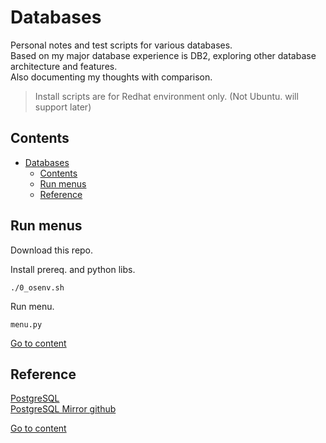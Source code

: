# Databases

Personal notes and test scripts for various databases.      
Based on my major database experience is DB2, exploring other database architecture and features.  
Also documenting my thoughts with comparison.    

> Install scripts are for Redhat environment only. (Not Ubuntu. will support later)     

## Contents

- [Databases](#databases)
  - [Contents](#contents)
  - [Run menus](#run-menus)
  - [Reference](#reference)


## Run menus

Download this repo.  

Install prereq. and python libs.  
```
./0_osenv.sh
```

Run menu.

```
menu.py
```

[Go to content](#contents)

## Reference

[PostgreSQL](https://www.postgresql.org)     
[PostgreSQL Mirror github](https://github.com/postgres/postgres)   

[Go to content](#contents)
